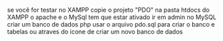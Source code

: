 se você for testar no XAMPP copie o projeto "PDO" na pasta htdocs do XAMPP
o apache e o MySql tem que estar ativado
ir em admin no MySQL
criar um banco de dados php
usar o arquivo pdo.sql para criar o banco e tabelas ou atraves do icone de criar um novo banco de dados
